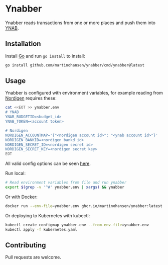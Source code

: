 # Ynabber

Ynabber reads transactions from one or more places and push them into
[YNAB](https://www.youneedabudget.com/).

## Installation

Install [Go](https://go.dev/) and run `go install` to install:

```bash
go install github.com/martinohansen/ynabber/cmd/ynabber@latest
```

## Usage

Ynabber is configured with environment variables, for example reading from
[Nordigen](https://nordigen.com/en/) requires these:

```bash
cat <<EOT >> ynabber.env
# YNAB
YNAB_BUDGETID=<budget_id>
YNAB_TOKEN=<account token>

# Nordigen
NORDIGEN_ACCOUNTMAP='{"<nordigen account id>": "<ynab account id>"}'
NORDIGEN_BANKID=<nordigen bankd id>
NORDIGEN_SECRET_ID=<nordigen secret id>
NORDIGEN_SECRET_KEY=<nordigen secret key>
EOT
```

All valid config options can be seen [here](config.go).

Run local:

```bash
# Read environment variables from file and run ynabber
export $(grep -v '^#' ynabber.env | xargs) && ynabber
```

Or with Docker:

```bash
docker run --env-file=ynabber.env ghcr.io/martinohansen/ynabber:latest
```

Or deploying to Kubernetes with kubectl:

```bash
kubectl create configmap ynabber-env --from-env-file=ynabber.env
kubectl apply -f kubernetes.yaml
```

## Contributing

Pull requests are welcome.
